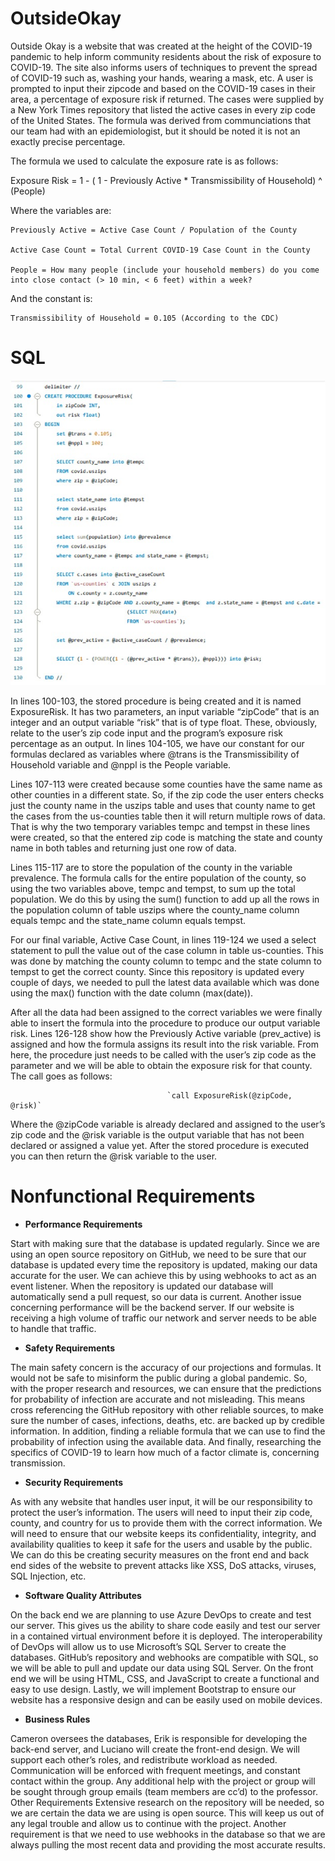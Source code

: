 # OutsideOkay

Outside Okay is a website that was created at the height of the COVID-19 pandemic to help inform community residents about the risk of exposure to COVID-19. The site also informs users of techniques to prevent the spread of COVID-19 such as, washing your hands, wearing a mask, etc. A user is prompted to input their zipcode and based on the COVID-19 cases in their area, a percentage of exposure risk if returned. The cases were supplied by a New York Times repository that listed the active cases in every zip code of the United States. The formula was derived from communciations that our team had with an epidemiologist, but it should be noted it is not an exactly precise percentage. 

The formula we used to calculate the exposure rate is as follows:

Exposure Risk = 1 - ( 1 - Previously Active * Transmissibility of Household) ^ (People)

Where the variables are:

    Previously Active = Active Case Count / Population of the County

    Active Case Count = Total Current COVID-19 Case Count in the County

    People = How many people (include your household members) do you come into close contact (> 10 min, < 6 feet) within a week?

And the constant is:

    Transmissibility of Household = 0.105 (According to the CDC)
    
# SQL

![Stored Procedure for exposure rate](./StoredProcedure.jpg "Stored Procedure")

In lines 100-103, the stored procedure is being created and it is named ExposureRisk. It has two parameters, an input variable “zipCode” that is an integer and an output variable “risk” that is of type float. These, obviously, relate to the user’s zip code input and the program’s exposure risk percentage as an output.  In lines 104-105, we have our constant for our formulas declared as variables where @trans is the Transmissibility of Household variable and @nppl is the People variable.

Lines 107-113 were created because some counties have the same name as other counties in a different state. So, if the zip code the user enters checks just the county name in the uszips table and uses that county name to get the cases from the us-counties table then it will return multiple rows of data. That is why the two temporary variables tempc and tempst in these lines were created, so that the entered zip code is matching the state and county name in both tables and returning just one row of data. 

Lines 115-117 are to store the population of the county in the variable prevalence. The formula calls for the entire population of the county, so using the two variables above, tempc and tempst, to sum up the total population. We do this by using the sum() function to add up all the rows in the population column of table uszips where the county_name column equals tempc and the state_name column equals tempst. 

For our final variable, Active Case Count, in lines 119-124 we used a select statement to pull the value out of the case column in table us-counties. This was done by matching the county column to tempc and the state column to tempst to get the correct county. Since this repository is updated every couple of days, we needed to pull the latest data available which was done using the max() function with the date column (max(date)). 

After all the data had been assigned to the correct variables we were finally able to insert the formula into the procedure to produce our output variable risk. Lines 126-128 show how the Previously Active variable (prev_active) is assigned and how the formula assigns its result into the risk variable.
From here, the procedure just needs to be called with the user’s zip code as the parameter and we will be able to obtain the exposure risk for that county. The call goes as follows:

                                       `call ExposureRisk(@zipCode, @risk)`

Where the @zipCode variable is already declared and assigned to the user’s zip code and the @risk variable is the output variable that has not been declared or assigned a value yet. After the stored procedure is executed you can then return the @risk variable to the user. 



# Nonfunctional Requirements
 
* **Performance Requirements**

Start with making sure that the database is updated regularly. Since we are using an open source repository on GitHub, we need to be sure that our database is updated every time the repository is updated, making our data accurate for the user. We can achieve this by using webhooks to act as an event listener. When the repository is updated our database will automatically send a pull request, so our data is current. Another issue concerning performance will be the backend server. If our website is receiving a high volume of traffic our network and server needs to be able to handle that traffic. 

* **Safety Requirements**

The main safety concern is the accuracy of our projections and formulas. It would not be safe to misinform the public during a global pandemic. So, with the proper research and resources, we can ensure that the predictions for probability of infection are accurate and not misleading. This means cross referencing the GitHub repository with other reliable sources, to make sure the number of cases, infections, deaths, etc. are backed up by credible information. In addition, finding a reliable formula that we can use to find the probability of infection using the available data. And finally, researching the specifics of COVID-19 to learn how much of a factor climate is, concerning transmission. 

* **Security Requirements**

As with any website that handles user input, it will be our responsibility to protect the user’s information. The users will need to input their zip code, county, and country for us to provide them with the correct information. We will need to ensure that our website keeps its confidentiality, integrity, and availability qualities to keep it safe for the users and usable by the public. We can do this be creating security measures on the front end and back end sides of the website to prevent attacks like XSS, DoS attacks, viruses, SQL Injection, etc. 

* **Software Quality Attributes**

On the back end we are planning to use Azure DevOps to create and test our server. This gives us the ability to share code easily and test our server in a contained virtual environment before it is deployed. The interoperability of DevOps will allow us to use Microsoft’s SQL Server to create the databases. GitHub’s repository and webhooks are compatible with SQL, so we will be able to pull and update our data using SQL Server. On the front end we will be using HTML, CSS, and JavaScript to create a functional and easy to use design. Lastly, we will implement Bootstrap to ensure our website has a responsive design and can be easily used on mobile devices. 

* **Business Rules**

Cameron oversees the databases, Erik is responsible for developing the back-end server, and Luciano will create the front-end design. We will support each other’s roles, and redistribute workload as needed. Communication will be enforced with frequent meetings, and constant contact within the group. Any additional help with the project or group will be sought through group emails (team members are cc’d) to the professor.  
Other Requirements
Extensive research on the repository will be needed, so we are certain the data we are using is open source. This will keep us out of any legal trouble and allow us to continue with the project. Another requirement is that we need to use webhooks in the database so that we are always pulling the most recent data and providing the most accurate results. 
